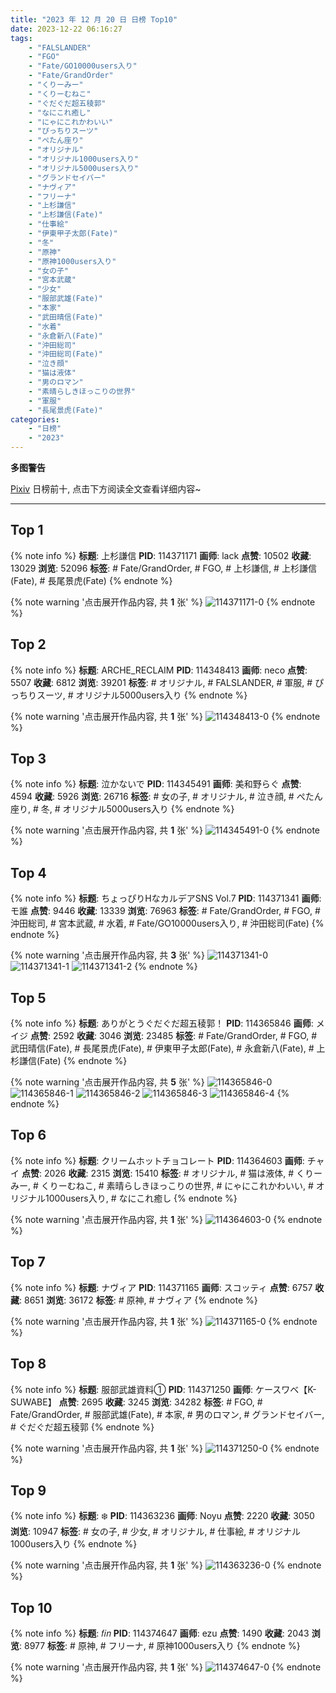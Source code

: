 ```yaml
---
title: "2023 年 12 月 20 日 日榜 Top10"
date: 2023-12-22 06:16:27
tags:
    - "FALSLANDER"
    - "FGO"
    - "Fate/GO10000users入り"
    - "Fate/GrandOrder"
    - "くりーみー"
    - "くりーむねこ"
    - "ぐだぐだ超五稜郭"
    - "なにこれ癒し"
    - "にゃにこれかわいい"
    - "ぴっちりスーツ"
    - "ぺたん座り"
    - "オリジナル"
    - "オリジナル1000users入り"
    - "オリジナル5000users入り"
    - "グランドセイバー"
    - "ナヴィア"
    - "フリーナ"
    - "上杉謙信"
    - "上杉謙信(Fate)"
    - "仕事絵"
    - "伊東甲子太郎(Fate)"
    - "冬"
    - "原神"
    - "原神1000users入り"
    - "女の子"
    - "宮本武蔵"
    - "少女"
    - "服部武雄(Fate)"
    - "本家"
    - "武田晴信(Fate)"
    - "水着"
    - "永倉新八(Fate)"
    - "沖田総司"
    - "沖田総司(Fate)"
    - "泣き顔"
    - "猫は液体"
    - "男のロマン"
    - "素晴らしきほっこりの世界"
    - "軍服"
    - "長尾景虎(Fate)"
categories:
    - "日榜"
    - "2023"
---
```


<i class="fa fa-triangle-exclamation"></i>**多图警告**<i class="fa fa-triangle-exclamation"></i>

[Pixiv](https://www.pixiv.net/) 日榜前十, 点击下方阅读全文查看详细内容~

<!-- more -->

---

## Top 1

{% note info %}
**标题**: 上杉謙信
**PID**: 114371171 **画师**: lack
**点赞**: 10502 **收藏**: 13029 **浏览**: 52096
**标签**: # Fate/GrandOrder, # FGO, # 上杉謙信, # 上杉謙信(Fate), # 長尾景虎(Fate)
{% endnote %}

{% note warning '点击展开作品内容, 共 **1** 张' %}
![114371171-0](https://i.pixiv.re/img-original/img/2023/12/20/00/00/36/114371171_p0.png)
{% endnote %}

## Top 2

{% note info %}
**标题**: ARCHE_RECLAIM
**PID**: 114348413 **画师**: neco
**点赞**: 5507 **收藏**: 6812 **浏览**: 39201
**标签**: # オリジナル, # FALSLANDER, # 軍服, # ぴっちりスーツ, # オリジナル5000users入り
{% endnote %}

{% note warning '点击展开作品内容, 共 **1** 张' %}
![114348413-0](https://i.pixiv.re/img-original/img/2023/12/19/02/07/03/114348413_p0.png)
{% endnote %}

## Top 3

{% note info %}
**标题**: 泣かないで
**PID**: 114345491 **画师**: 美和野らぐ
**点赞**: 4594 **收藏**: 5926 **浏览**: 26716
**标签**: # 女の子, # オリジナル, # 泣き顔, # ぺたん座り, # 冬, # オリジナル5000users入り
{% endnote %}

{% note warning '点击展开作品内容, 共 **1** 张' %}
![114345491-0](https://i.pixiv.re/img-original/img/2023/12/19/00/02/14/114345491_p0.png)
{% endnote %}

## Top 4

{% note info %}
**标题**: ちょっぴりHなカルデアSNS Vol.7
**PID**: 114371341 **画师**: モ誰
**点赞**: 9446 **收藏**: 13339 **浏览**: 76963
**标签**: # Fate/GrandOrder, # FGO, # 沖田総司, # 宮本武蔵, # 水着, # Fate/GO10000users入り, # 沖田総司(Fate)
{% endnote %}

{% note warning '点击展开作品内容, 共 **3** 张' %}
![114371341-0](https://i.pixiv.re/img-original/img/2023/12/20/00/02/02/114371341_p0.png)
![114371341-1](https://i.pixiv.re/img-original/img/2023/12/20/00/02/02/114371341_p1.png)
![114371341-2](https://i.pixiv.re/img-original/img/2023/12/20/00/02/02/114371341_p2.png)
{% endnote %}

## Top 5

{% note info %}
**标题**: ありがとうぐだぐだ超五稜郭！
**PID**: 114365846 **画师**: メイジ
**点赞**: 2592 **收藏**: 3046 **浏览**: 23485
**标签**: # Fate/GrandOrder, # FGO, # 武田晴信(Fate), # 長尾景虎(Fate), # 伊東甲子太郎(Fate), # 永倉新八(Fate), # 上杉謙信(Fate)
{% endnote %}

{% note warning '点击展开作品内容, 共 **5** 张' %}
![114365846-0](https://i.pixiv.re/img-original/img/2023/12/19/21/12/07/114365846_p0.jpg)
![114365846-1](https://i.pixiv.re/img-original/img/2023/12/19/21/12/07/114365846_p1.jpg)
![114365846-2](https://i.pixiv.re/img-original/img/2023/12/19/21/12/07/114365846_p2.jpg)
![114365846-3](https://i.pixiv.re/img-original/img/2023/12/19/21/12/07/114365846_p3.jpg)
![114365846-4](https://i.pixiv.re/img-original/img/2023/12/19/21/12/07/114365846_p4.jpg)
{% endnote %}

## Top 6

{% note info %}
**标题**: クリームホットチョコレート
**PID**: 114364603 **画师**: チャイ
**点赞**: 2026 **收藏**: 2315 **浏览**: 15410
**标签**: # オリジナル, # 猫は液体, # くりーみー, # くりーむねこ, # 素晴らしきほっこりの世界, # にゃにこれかわいい, # オリジナル1000users入り, # なにこれ癒し
{% endnote %}

{% note warning '点击展开作品内容, 共 **1** 张' %}
![114364603-0](https://i.pixiv.re/img-original/img/2023/12/19/20/30/02/114364603_p0.png)
{% endnote %}

## Top 7

{% note info %}
**标题**: ナヴィア
**PID**: 114371165 **画师**: スコッティ
**点赞**: 6757 **收藏**: 8651 **浏览**: 36172
**标签**: # 原神, # ナヴィア
{% endnote %}

{% note warning '点击展开作品内容, 共 **1** 张' %}
![114371165-0](https://i.pixiv.re/img-original/img/2023/12/20/00/00/34/114371165_p0.jpg)
{% endnote %}

## Top 8

{% note info %}
**标题**: 服部武雄資料①
**PID**: 114371250 **画师**: ケースワベ【K-SUWABE】
**点赞**: 2695 **收藏**: 3245 **浏览**: 34282
**标签**: # FGO, # Fate/GrandOrder, # 服部武雄(Fate), # 本家, # 男のロマン, # グランドセイバー, # ぐだぐだ超五稜郭
{% endnote %}

{% note warning '点击展开作品内容, 共 **1** 张' %}
![114371250-0](https://i.pixiv.re/img-original/img/2023/12/20/00/01/12/114371250_p0.jpg)
{% endnote %}

## Top 9

{% note info %}
**标题**: ❄️
**PID**: 114363236 **画师**: Noyu
**点赞**: 2220 **收藏**: 3050 **浏览**: 10947
**标签**: # 女の子, # 少女, # オリジナル, # 仕事絵, # オリジナル1000users入り
{% endnote %}

{% note warning '点击展开作品内容, 共 **1** 张' %}
![114363236-0](https://i.pixiv.re/img-original/img/2023/12/19/19/41/52/114363236_p0.png)
{% endnote %}

## Top 10

{% note info %}
**标题**: 𝑓𝑖𝑛
**PID**: 114374647 **画师**: ezu
**点赞**: 1490 **收藏**: 2043 **浏览**: 8977
**标签**: # 原神, # フリーナ, # 原神1000users入り
{% endnote %}

{% note warning '点击展开作品内容, 共 **1** 张' %}
![114374647-0](https://i.pixiv.re/img-original/img/2023/12/20/02/22/30/114374647_p0.jpg)
{% endnote %}
